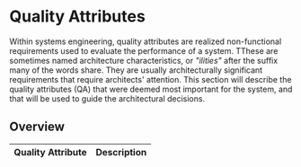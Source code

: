 # Quality Attributes

Within systems engineering, quality attributes are realized non-functional requirements used to evaluate the performance of a system. TThese are sometimes named architecture characteristics, or _"ilities"_ after the suffix many of the words share. They are usually architecturally significant requirements that require architects' attention. This section will describe the quality attributes (QA) that were deemed most important for the system, and that will be used to guide the architectural decisions.

## Overview

| Quality Attribute | Description | 
|-------------------|-------------| 


